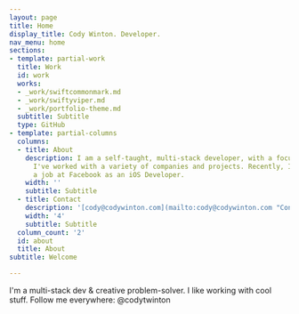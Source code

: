 ```yaml
---
layout: page
title: Home
display_title: Cody Winton. Developer.
nav_menu: home
sections:
- template: partial-work
  title: Work
  id: work
  works:
  - _work/swiftcommonmark.md
  - _work/swiftyviper.md
  - _work/portfolio-theme.md
  subtitle: Subtitle
  type: GitHub
- template: partial-columns
  columns:
  - title: About
    description: I am a self-taught, multi-stack developer, with a focus on iOS development.
      I've worked with a variety of companies and projects. Recently, I've accepted
      a job at Facebook as an iOS Developer.
    width: ''
    subtitle: Subtitle
  - title: Contact
    description: '[cody@codywinton.com](mailto:cody@codywinton.com "Contact Me")'
    width: '4'
    subtitle: Subtitle
  column_count: '2'
  id: about
  title: About
subtitle: Welcome

---
```

I'm a multi-stack dev & creative problem-solver. I like working with cool stuff. Follow me everywhere: @codytwinton